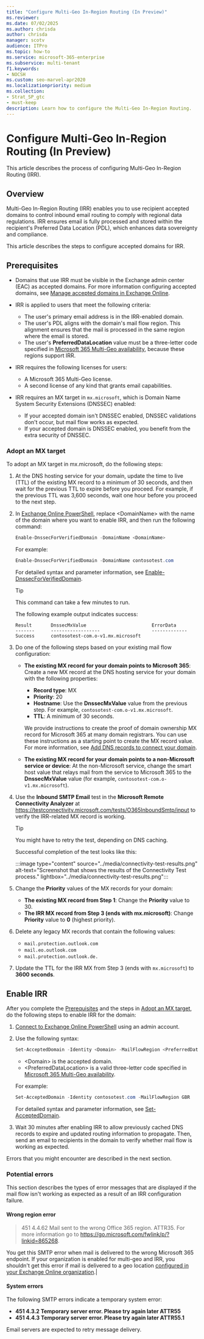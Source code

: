 ```yaml
---
title: "Configure Multi-Geo In-Region Routing (In Preview)"
ms.reviewer:
ms.date: 07/02/2025
ms.author: chrisda
author: chrisda
manager: scotv
audience: ITPro
ms.topic: how-to
ms.service: microsoft-365-enterprise
ms.subservice: multi-tenant
f1.keywords:
- NOCSH
ms.custom: seo-marvel-apr2020
ms.localizationpriority: medium
ms.collection: 
- Strat_SP_gtc
- must-keep
description: Learn how to configure the Multi-Geo In-Region Routing.
---
```


# Configure Multi-Geo In-Region Routing (In Preview)

This article describes the process of configuring Multi-Geo In-Region Routing (IRR).

## Overview

Multi-Geo In-Region Routing (IRR) enables you to use recipient accepted domains to control inbound email routing to comply with regional data regulations. IRR ensures email is fully processed and stored within the recipient's Preferred Data Location (PDL), which enhances data sovereignty and compliance.

This article describes the steps to configure accepted domains for IRR.

## Prerequisites

- Domains that use IRR must be visible in the Exchange admin center (EAC) as accepted domains. For more information configuring accepted domains, see [Manage accepted domains in Exchange Online](/exchange/mail-flow-best-practices/manage-accepted-domains/manage-accepted-domains).

- IRR is applied to users that meet the following criteria:
  - The user's primary email address is in the IRR-enabled domain.
  - The user's PDL aligns with the domain's mail flow region. This alignment ensures that the mail is processed in the same region where the email is stored.
  - The user's **PreferredDataLocation** value must be a three-letter code specified in [Microsoft 365 Multi-Geo availability](microsoft-365-multi-geo.md#microsoft-365-multi-geo-availability), because these regions support IRR.

- IRR requires the following licenses for users:
  - A Microsoft 365 Multi-Geo license.
  - A second license of any kind that grants email capabilities.

- IRR requires an MX target in `mx.microsoft`, which is Domain Name System Security Extensions (DNSSEC) enabled:
  - If your accepted domain isn't DNSSEC enabled, DNSSEC validations don't occur, but mail flow works as expected.
  - If your accepted domain is DNSSEC enabled, you benefit from the extra security of DNSSEC.

### Adopt an MX target

To adopt an MX target in mx.microsoft, do the following steps:

1. At the DNS hosting service for your domain, update the time to live (TTL) of the existing MX record to a minimum of 30 seconds, and then wait for the previous TTL to expire before you proceed. For example, if the previous TTL was 3,600 seconds, wait one hour before you proceed to the next step.

2. In [Exchange Online PowerShell](administering-exchange-online-multi-geo.md#connect-directly-to-a-geo-location-using-exchange-online-powershell), replace \<DomainName\> with the name of the domain where you want to enable IRR, and then run the following command:

   ```powershell
   Enable-DnssecForVerifiedDomain -DomainName <DomainName>
   ```

   For example:

   ```powershell
   Enable-DnssecForVerifiedDomain -DomainName contosotest.com
   ```

   For detailed syntax and parameter information, see [Enable-DnssecForVerifiedDomain](/powershell/module/exchange/enable-dnssecforverifieddomain).

   > [!TIP]
   > This command can take a few minutes to run.

   The following example output indicates success:

   ```console
   Result       DnssecMxValue                        ErrorData
   -------      ------------------                   -------------
   Success      contosotest-com.o-v1.mx.microsoft    
   ```

3. Do one of the following steps based on your existing mail flow configuration:
   - **The existing MX record for your domain points to Microsoft 365**: Create a new MX record at the DNS hosting service for your domain with the following properties:
     - **Record type**: MX
     - **Priority**: 20
     - **Hostname**: Use the **DnssecMxValue** value from the previous step. For example, `contosotest-com.o-v1.mx.microsoft`.
     - **TTL**: A minimum of 30 seconds.

      We provide instructions to create the proof of domain ownership MX record for Microsoft 365 at many domain registrars. You can use these instructions as a starting point to create the MX record value. For more information, see [Add DNS records to connect your domain](/Microsoft-365/admin/get-help-with-domains/create-dns-records-at-any-dns-hosting-provider).

   - **The existing MX record for your domain points to a non-Microsoft service or device**: At the non-Microsoft service, change the smart host value that relays mail from the service to Microsoft 365 to the **DnssecMxValue** value (for example, `contosotest-com.o-v1.mx.microsoft`).

4. Use the **Inbound SMTP Email** test in the **Microsoft Remote Connectivity Analyzer** at <https://testconnectivity.microsoft.com/tests/O365InboundSmtp/input> to verify the IRR-related MX record is working.

   > [!TIP]
   > You might have to retry the test, depending on DNS caching.

   Successful completion of the test looks like this:

   :::image type="content" source="../media/connectivity-test-results.png" alt-text="Screenshot that shows the results of the Connectivity Test process." lightbox="../media/connectivity-test-results.png":::

5. Change the **Priority** values of the MX records for your domain:
   - **The existing MX record from Step 1**: Change the **Priority** value to 30.
   - **The IRR MX record from Step 3 (ends with mx.microsoft)**:  Change **Priority** value to **0** (highest priority).

6. Delete any legacy MX records that contain the following values:
   - `mail.protection.outlook.com`
   - `mail.eo.outlook.com`
   - `mail.protection.outlook.de.`

7. Update the TTL for the IRR MX from Step 3 (ends with `mx.microsoft`) to **3600 seconds**.

## Enable IRR

After you complete the [Prerequisites](#prerequisites) and the steps in [Adopt an MX target](#adopt-an-mx-target), do the following steps to enable IRR for the domain:

1. [Connect to Exchange Online PowerShell](administering-exchange-online-multi-geo.md#connect-directly-to-a-geo-location-using-exchange-online-powershell) using an admin account.

2. Use the following syntax:

   ```powershell
   Set-AcceptedDomain -Identity <Domain> -MailFlowRegion <PreferredDataLocation>
   ```

   - \<Domain\> is the accepted domain.
   - \<PreferredDataLocation\> is a valid three-letter code specified in [Microsoft 365 Multi-Geo availability](microsoft-365-multi-geo.md#microsoft-365-multi-geo-availability).

   For example:

   ```powershell
   Set-AcceptedDomain -Identity contosotest.com -MailFlowRegion GBR
   ```

   For detailed syntax and parameter information, see [Set-AcceptedDomain](/powershell/module/exchange/set-accepteddomain).

3. Wait 30 minutes after enabling IRR to allow previously cached DNS records to expire and updated routing information to propagate. Then, send an email to recipients in the domain to verify whether mail flow is working as expected.

Errors that you might encounter are described in the next section.

### Potential errors

This section describes the types of error messages that are displayed if the mail flow isn't working as expected as a result of an IRR configuration failure.

#### Wrong region error

> 451 4.4.62 Mail sent to the wrong Office 365 region. ATTR35. For more information go to <https://go.microsoft.com/fwlink/p/?linkid=865268>.

You get this SMTP error when mail is delivered to the wrong Microsoft 365 endpoint. If your organization is enabled for multi-geo and IRR, you shouldn't get this error if mail is delivered to a geo location [configured in your Exchange Online organization](administering-exchange-online-multi-geo.md#view-the-available-geo-locations-that-are-configured-in-your-exchange-online-organization).|

#### System errors

The following SMTP errors indicate a temporary system error:

- **451 4.3.2 Temporary server error. Please try again later ATTR55**
- **451 4.4.3 Temporary server error. Please try again later ATTR55.1**

Email servers are expected to retry message delivery.
